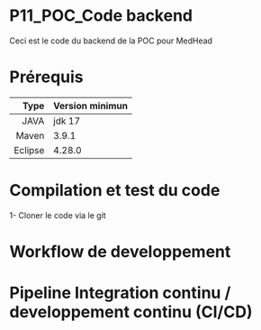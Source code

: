 
# P11_POC_Code backend

Ceci est le code du backend de la POC pour MedHead 

# Prérequis 

| Type | Version minimun|
|-----:|-----------|
|  JAVA| jdk 17    |
| Maven| 3.9.1     |
| Eclipse|4.28.0   |

# Compilation et test du code

1-  Cloner le code via le git


# Workflow de developpement

# Pipeline Integration continu / developpement continu (CI/CD)

